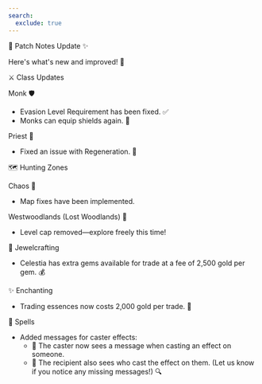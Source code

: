 ```yaml
---
search:
  exclude: true
---
```


📜 Patch Notes Update ✨

Here's what's new and improved! 🎉

⚔️ Class Updates

Monk 🛡️

- Evasion Level Requirement has been fixed. ✅
- Monks can equip shields again. 💪

Priest 🙏

- Fixed an issue with Regeneration. 💓

🗺️ Hunting Zones

Chaos 🧭

- Map fixes have been implemented.

Westwoodlands (Lost Woodlands) 🌳

- Level cap removed—explore freely this time!

💎 Jewelcrafting

- Celestia has extra gems available for trade at a fee of 2,500 gold per gem. 💰

✨ Enchanting

- Trading essences now costs 2,000 gold per trade. 💱

📜 Spells

- Added messages for caster effects:
    - 💬 The caster now sees a message when casting an effect on someone.
    - 💬 The recipient also sees who cast the effect on them. (Let us know if you notice any missing messages!) 🔍
